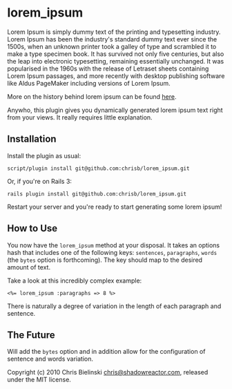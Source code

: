 # lorem_ipsum

Lorem Ipsum is simply dummy text of the printing and typesetting industry. Lorem Ipsum has been the industry's standard dummy text ever since the 1500s, when an unknown printer took a galley of type and scrambled it to make a type specimen book. It has survived not only five centuries, but also the leap into electronic typesetting, remaining essentially unchanged. It was popularised in the 1960s with the release of Letraset sheets containing Lorem Ipsum passages, and more recently with desktop publishing software like Aldus PageMaker including versions of Lorem Ipsum.

More on the history behind lorem ipsum can be found [here](http://lipsum.com/ "Lipsum.com").

Anywho, this plugin gives you dynamically generated lorem ipsum text right from your views. It really requires little explanation.

## Installation

Install the plugin as usual:

    script/plugin install git@github.com:chrisb/lorem_ipsum.git
    
Or, if you're on Rails 3:
  
    rails plugin install git@github.com:chrisb/lorem_ipsum.git

Restart your server and you're ready to start generating some lorem ipsum!

## How to Use

You now have the `lorem_ipsum` method at your disposal. It takes an options hash that includes one of the following keys: `sentences`, `paragraphs`, `words` (the `bytes` option is forthcoming). The key should map to the desired amount of text.

Take a look at this incredibly complex example:

    <%= lorem_ipsum :paragraphs => 8 %>
    
There is naturally a degree of variation in the length of each paragraph and sentence.

## The Future

Will add the `bytes` option and in addition allow for the configuration of sentence and words variation.

Copyright (c) 2010 Chris Bielinski <chris@shadowreactor.com>, released under the MIT license.